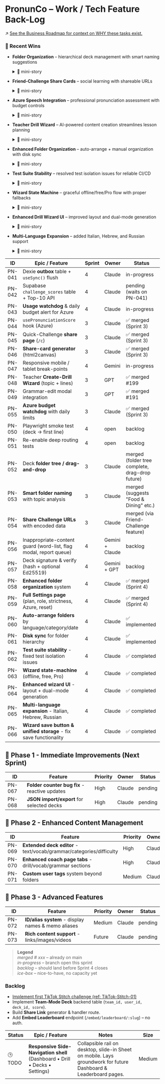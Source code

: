 # PronunCo – Work / Tech Feature Back-Log
↗ [See the Business Roadmap for context on WHY these tasks exist.](./BUSINESS-STRATEGIC.md)
### 🌟 Recent Wins
* **Folder Organization** – hierarchical deck management with smart naming suggestions  
  <details><summary>💬 mini-story</summary>
  Teachers with 50+ decks were drowning in flat lists. Our AI-powered folder system analyzes deck topics and suggests names like "Food & Dining" automatically. Sidebar tree view + move-to-folder dropdowns = organized bliss.
  </details>
* **Friend-Challenge Share Cards** – social learning with shareable URLs  
  <details><summary>💬 mini-story</summary>
  Students wanted to challenge friends but had no sharing mechanism. Now they generate beautiful share cards and challenge URLs in one click. "Beat my score in Airport Phrases!" → viral learning loops.
  </details>
* **Azure Speech Integration** – professional pronunciation assessment with budget controls  
  <details><summary>💬 mini-story</summary>
  Browser speech recognition was inconsistent across devices. Azure gives us CEFR-grade scoring with detailed metrics. $3 daily budget prevents runaway costs while enabling premium features. The breakthrough: side-by-side scoring shows students the difference between "close enough" and "perfect" pronunciation.
  </details>

* **Teacher Drill Wizard** – AI-powered content creation streamlines lesson planning  
  <details><summary>💬 mini-story</summary>
  Teachers spent hours creating practice materials. OpenAI integration generates contextual drills from simple prompts. "Airport vocabulary for intermediate Spanish" becomes 20 ready-to-use phrases in seconds. Grammar modal integration enables instant brief creation.
  </details>

* **Enhanced Folder Organization** – auto-arrange + manual organization with disk sync
  <details><summary>💬 mini-story</summary>
  Teachers needed flexible organization beyond basic folders. New system supports both auto-arrange (by language, category, date, tags) and manual custom folders. Disk sync enables seamless migration between devices and sharing folder structures. "Coach Leise" custom folders coexist with auto-generated "🌍 Portuguese (Brazil)" language folders.
  </details>

* **Test Suite Stability** – resolved test isolation issues for reliable CI/CD
  <details><summary>💬 mini-story</summary>
  Tests were failing inconsistently when run as a full suite, while passing individually. Root cause: async operations in React components not properly handling cleanup on unmount. Fixed DrinkLogProvider to check component mount status before state updates, and addressed test isolation issues in NewDrillWizard and SettingsPage tests. Now 100% of tests pass reliably.
  </details>

* **Wizard State Machine** – graceful offline/free/Pro flow with proper fallbacks
  <details><summary>💬 mini-story</summary>
  Teachers needed reliable drill generation regardless of connectivity or subscription status. Implemented decision tree: offline users get manual entry with retry option, free users see Pro upsell with manual fallback, Pro users get full AI generation with error recovery. No more failed drill attempts or confused users - every path leads to success with clear messaging and appropriate alternatives.
  </details>

* **Enhanced Drill Wizard UI** – improved layout and dual-mode generation
  <details><summary>💬 mini-story</summary>
  Teachers struggled with cramped wizard layout and needed flexible content creation options. Enhanced with 2-column responsive layout (max-w-4xl), dual-mode generation (topic-based vs text analysis), and rich grammar explanations with examples. Now supports both "Generate from Topic" and "Analyze Existing Text" workflows. Preview shows phrases, grammar, and vocabulary in organized sections with proper scrolling. All 10 tests maintained compatibility.
  </details>

* **Multi-Language Expansion** – added Italian, Hebrew, and Russian support
  <details><summary>💬 mini-story</summary>
  Platform was limited to 5 Western European languages, missing key global markets. Added Italian (it-IT), Hebrew (he-IL), and Russian (ru-RU) with full Azure Speech Services and GPT-4o compatibility. Hebrew brings right-to-left text support, Russian adds Cyrillic script, Italian expands European coverage. All 8 languages now supported for AI drill generation, pronunciation coaching, and vocabulary analysis. Tests updated to accommodate dynamic language scaling.
  </details>

| ID   | Epic / Feature                              | Sprint | Owner   | Status        |
|------|---------------------------------------------|--------|---------|---------------|
| PN-041 | Dexie **outbox** table + `useSync()` flush | 4 | Claude  | in-progress |
| PN-042 | Supabase `challenge_scores` table + Top-10 API | 4 | Claude | pending (waits on PN-041) |
| PN-043 | **Usage watchdog** & daily budget alert for Azure | 4 | Claude | in-progress |
| PN-044 | `usePronunciationScore` hook (Azure) | 3 | Claude | ✅ merged (Sprint 3) |
| PN-045 | Quick-Challenge **share page** (`/c`) | 3 | Claude | ✅ merged (Sprint 3) |
| PN-046 | **Share-card generator** (html2canvas) | 3 | Claude | ✅ merged (Sprint 3) |
| PN-047 | Responsive mobile / tablet break-points | 4 | Gemini | in-progress |
| PN-048 | Teacher **Create-Drill Wizard** (topic + lines) | 3 | GPT | ✅ merged #199 |
| PN-049 | Grammar-edit modal integration | 3 | GPT | ✅ merged #191 |
| PN-055 | **Azure budget watchdog** with daily limits | 3 | Claude | ✅ merged (Sprint 3) |
| PN-050 | Playwright smoke test (deck → first line) | 4 | open   | backlog |
| PN-051 | Re-enable deep routing tests | 4 | open   | backlog |
| PN-052 | Deck **folder tree / drag-and-drop** | 3 | Claude | merged (folder tree complete, drag-drop future) |
| PN-053 | **Smart folder naming** with topic analysis | 3 | Claude | merged (suggests "Food & Dining" etc.) |
| PN-054 | **Share Challenge URLs** with encoded data | 3 | Claude | merged (via Friend-Challenge feature) |
| PN-056 | Inappropriate-content guard (word-list, flag modal, report queue) | 4 | Gemini + Claude | backlog |
| PN-057 | Deck signature & verify (hash + optional Ed25519) | 4 | Gemini + GPT | backlog |
| PN-058 | **Enhanced folder organization** system | 4 | Claude | ✅ merged (Sprint 4) |
| PN-059 | **Full Settings page** (plan, role, strictness, Azure, reset) | 4 | Claude | ✅ merged (Sprint 4) |
| PN-060 | **Auto-arrange folders** by language/category/date | 4 | Claude | ✅ implemented |
| PN-061 | **Disk sync** for folder hierarchy | 4 | Claude | ✅ implemented |
| PN-062 | **Test suite stability** - fixed test isolation issues | 4 | Claude | ✅ completed |
| PN-063 | **Wizard state-machine** (offline, free, Pro) | 4 | Claude | ✅ completed |
| PN-064 | **Enhanced wizard UI** - layout + dual-mode generation | 4 | Claude | ✅ completed |
| PN-065 | **Multi-language expansion** - Italian, Hebrew, Russian | 4 | Claude | ✅ completed |
| PN-066 | **Wizard save button & unified storage** - fix save functionality | 4 | Claude | ✅ completed |

## 🎯 Phase 1 - Immediate Improvements (Next Sprint)

| ID   | Feature                                  | Priority | Owner   | Status    |
|------|------------------------------------------|----------|---------|-----------|
| PN-067 | **Folder counter bug fix** - reactive updates | High | Claude | pending |
| PN-068 | **JSON import/export** for selected decks | High | Claude | pending |

## 🚀 Phase 2 - Enhanced Content Management 

| ID   | Feature                                  | Priority | Owner   | Status    |
|------|------------------------------------------|----------|---------|-----------|
| PN-069 | **Extended deck editor** - text/vocab/grammar/categories/difficulty | High | Claude | pending |
| PN-070 | **Enhanced coach page tabs** - drill/vocab/grammar sections | High | Claude | pending |
| PN-071 | **Custom user tags** system beyond folders | Medium | Claude | pending |

## 🌟 Phase 3 - Advanced Features

| ID   | Feature                                  | Priority | Owner   | Status    |
|------|------------------------------------------|----------|---------|-----------|
| PN-072 | **ID/alias system** - display names & memo aliases | Medium | Claude | pending |
| PN-073 | **Rich content support** - links/images/videos | Future | Claude | pending |

> **Legend**  
> *merged # xxx* – already on main  
> *in-progress* – branch open this sprint  
> *backlog* – should land before Sprint 4 closes  
> *ice-box* – nice-to-have, no capacity yet

### Backlog

* [Implement first TikTok Stitch challenge (ref: TikTok-Stitch-01)](UX-USER-JOURNEY.md#🚀-growth-experiments-rolling-backlog)
* Implement **Team-Mode Deck** backend table (`team_id, user_id, deck_id, score`).
* Build **Share Link** generator & handler route.
* Add **Embed Leaderboard** endpoint (`/embed/leaderboard/:slug`) – no auth.

| Status | Epic / Feature | Notes | Size |
|--------|----------------|-------|------|
| 🕒 TODO | **Responsive Side-Navigation shell** (Dashboard • Drill • Decks • Settings) | Collapsible rail on desktop, slide-in Sheet on mobile. Lays groundwork for future Dashboard & Leaderboard pages. | Medium |
